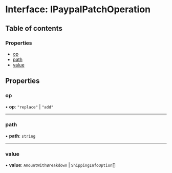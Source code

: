 # Interface: IPaypalPatchOperation

## Table of contents

### Properties

- [op](IPaypalPatchOperation.md#op)
- [path](IPaypalPatchOperation.md#path)
- [value](IPaypalPatchOperation.md#value)

## Properties

### op

• **op**: ``"replace"`` \| ``"add"``

___

### path

• **path**: `string`

___

### value

• **value**: `AmountWithBreakdown` \| `ShippingInfoOption`[]
